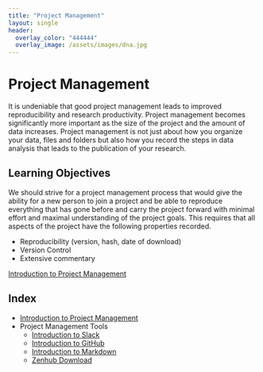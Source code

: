 ```yaml
---
title: "Project Management"
layout: single
header:
  overlay_color: "444444"
  overlay_image: /assets/images/dna.jpg
---
```


# Project Management

It is undeniable that good project management leads to improved reproducibility and research productivity.  Project management becomes significantly more important as the size of the project and the amount of data increases. Project management is not just about how you organize your data, files and folders but also how you record the steps in data analysis that leads to the publication of your research.  


## Learning Objectives

We should strive for a project management process that would give the ability for a new person to join a project and be able to reproduce everything that has gone before and carry the project forward with minimal effort and maximal understanding of the project goals. This requires that all aspects of the project have the following properties recorded.

* Reproducibility (version, hash, date of download)
* Version Control
* Extensive commentary



[Introduction to Project Management](https://isugenomics.github.io/bioinformatics-workbook/projectManagement/Intro_projectManagement)


## Index

* [Introduction to Project Management](https://isugenomics.github.io/bioinformatics-workbook/projectManagement/Intro_projectManagement)
* Project Management Tools
  * [Introduction to Slack](../Appendix/slack.md)
  * [Introduction to GitHub](../Appendix/github/introgithub.md)
  * [Introduction to Markdown](../Appendix/Markdown.md)
  * [Zenhub Download](https://www.zenhub.com/extension)
